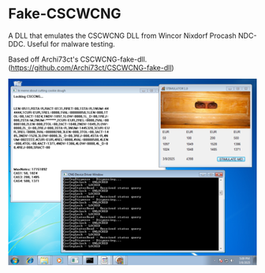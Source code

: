 # Fake-CSCWCNG
A DLL that emulates the CSCWCNG DLL from Wincor Nixdorf Procash NDC-DDC. Useful for malware testing.

Based off Archi73ct's CSCWCNG-fake-dll. (https://github.com/Archi73ct/CSCWCNG-fake-dll)

![screenshot](screenie/github.png)
